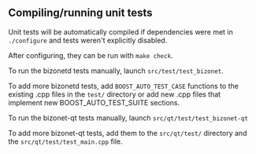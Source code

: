 Compiling/running unit tests
------------------------------------

Unit tests will be automatically compiled if dependencies were met in `./configure`
and tests weren't explicitly disabled.

After configuring, they can be run with `make check`.

To run the bizonetd tests manually, launch `src/test/test_bizonet`.

To add more bizonetd tests, add `BOOST_AUTO_TEST_CASE` functions to the existing
.cpp files in the `test/` directory or add new .cpp files that
implement new BOOST_AUTO_TEST_SUITE sections.

To run the bizonet-qt tests manually, launch `src/qt/test/test_bizonet-qt`

To add more bizonet-qt tests, add them to the `src/qt/test/` directory and
the `src/qt/test/test_main.cpp` file.
